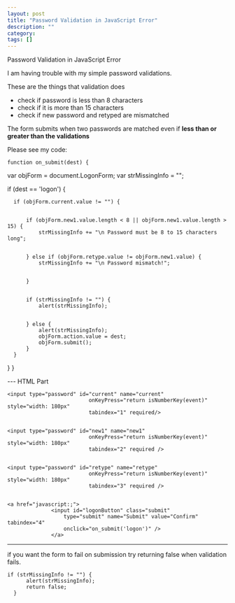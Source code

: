 ```yaml
---
layout: post
title: "Password Validation in JavaScript Error"
description: ""
category:
tags: []
---
```


Password Validation in JavaScript Error


I am having trouble with my simple password validations.

These are the things that validation does

- check if password is less than 8 characters
- check if it is more than 15 characters
- check if new password and retyped are mismatched

The form submits when two passwords are matched even if **less than or greater than the validations**

Please see my code:

    function on_submit(dest) {
    
    
  var objForm = document.LogonForm;
  var strMissingInfo = "";
    
    
  if (dest == 'logon') {
    
    
      if (objForm.current.value != "") {
    
    
          if (objForm.new1.value.length < 8 || objForm.new1.value.length > 15) {
              strMissingInfo += "\n Password must be 8 to 15 characters long";
    
    
          } else if (objForm.retype.value != objForm.new1.value) {
              strMissingInfo += "\n Password mismatch!";
    
    
          }
    
    
          if (strMissingInfo != "") {
              alert(strMissingInfo);
    
    
          } else {
              alert(strMissingInfo);
              objForm.action.value = dest;
              objForm.submit();
          }
      }
  }
    }

--- HTML Part

    <input type="password" id="current" name="current"
                              onKeyPress="return isNumberKey(event)" style="width: 180px"
                              tabindex="1" required/>
    
    
    <input type="password" id="new1" name="new1"
                              onKeyPress="return isNumberKey(event)" style="width: 180px"
                              tabindex="2" required />
    
    
    <input type="password" id="retype" name="retype"
                              onKeyPress="return isNumberKey(event)" style="width: 180px"
                              tabindex="3" required />
    
    
    <a href="javascript:;">
                  <input id="logonButton" class="submit"
                      type="submit" name="Submit" value="Confirm" tabindex="4"
                      onclick="on_submit('logon')" />
                  </a>


--------------------------------------- 
if you want the form to fail on submission try returning false when validation fails.

    if (strMissingInfo != "") {
          alert(strMissingInfo);
          return false;
      }


